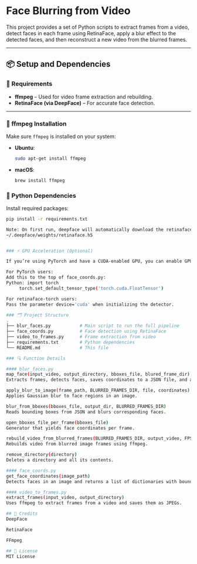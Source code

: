 # Face Blurring from Video

This project provides a set of Python scripts to extract frames from a video, detect faces in each frame using RetinaFace, apply a blur effect to the detected faces, and then reconstruct a new video from the blurred frames.

---

## 📦 Setup and Dependencies

### 🧰 Requirements

- **ffmpeg** – Used for video frame extraction and rebuilding.
- **RetinaFace (via DeepFace)** – For accurate face detection.

---

### 🧪 ffmpeg Installation

Make sure `ffmpeg` is installed on your system:

- **Ubuntu**:
  ```bash
  sudo apt-get install ffmpeg

- **macOS**:
   ```bash
   brew install ffmpeg

### 🐍 Python Dependencies

Install required packages:

   ```bash
   pip install -r requirements.txt

Note: On first run, deepface will automatically download the retinaface.h5 model and store it at:
~/.deepface/weights/retinaface.h5


### ⚡️ GPU Acceleration (Optional)

If you’re using PyTorch and have a CUDA-enabled GPU, you can enable GPU acceleration for face detection.

For PyTorch users:
Add this to the top of face_coords.py:
Python: import torch
        torch.set_default_tensor_type('torch.cuda.FloatTensor')

For retinaface-torch users:
Pass the parameter device='cuda' when initializing the detector.

### 🗂 Project Structure
.
├── blur_faces.py           # Main script to run the full pipeline
├── face_coords.py          # Face detection using RetinaFace
├── video_to_frames.py      # Frame extraction from video
├── requirements.txt        # Python dependencies
└── README.md               # This file

### 🔍 Function Details

#### blur_faces.py
map_face(input_video, output_directory, bboxes_file, blured_frame_dir)
Extracts frames, detects faces, saves coordinates to a JSON file, and applies blur.

apply_blur_to_image(frame_path, BLURRED_FRAMES_DIR, file, coordinates)
Applies Gaussian blur to face regions in an image.

blur_from_bboxes(bboxes_file, output_dir, BLURRED_FRAMES_DIR)
Reads bounding boxes from JSON and blurs corresponding faces.

open_bboxes_file_per_frame(bboxes_file)
Generator that yields face coordinates per frame.

rebuild_video_from_blurred_frames(BLURRED_FRAMES_DIR, output_video, FPS=30)
Rebuilds video from blurred image frames using ffmpeg.

remove_directory(directory)
Deletes a directory and all its contents.

#### face_coords.py
get_face_coordinates(image_path)
Detects faces in an image and returns a list of dictionaries with bounding box coordinates: x1, y1, x2, y2.

#### video_to_frames.py
extract_frames(input_video, output_directory)
Uses ffmpeg to extract frames from a video and saves them as JPEGs.

## 🧠 Credits
DeepFace

RetinaFace

FFmpeg

## 📜 License
MIT License